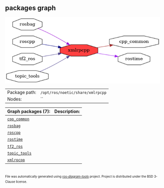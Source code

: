 <!--
File was automatically generated using 'ros-diagram-tools' project.
Project is distributed under the BSD 3-Clause license.
-->

## packages graph

[![xmlrpcpp](xmlrpcpp.png "xmlrpcpp")](xmlrpcpp.png)

|     |     |
| --- | --- |
| Package path: | `/opt/ros/noetic/share/xmlrpcpp` |
| Nodes: | `` |


| Graph packages (7): | Description: |
| ------------------- | ------------ |
| [`cpp_common`](cpp_common.html) |  |
| [`rosbag`](rosbag.html) |  |
| [`roscpp`](roscpp.html) |  |
| [`rostime`](rostime.html) |  |
| [`tf2_ros`](tf2_ros.html) |  |
| [`topic_tools`](topic_tools.html) |  |
| [`xmlrpcpp`](xmlrpcpp.html) |  |


</br>
<font size="1">
File was automatically generated using <a href="https://github.com/anetczuk/ros-diagram-tools"><i>ros-diagram-tools</i></a> project.
Project is distributed under the BSD 3-Clause license.
</font>
